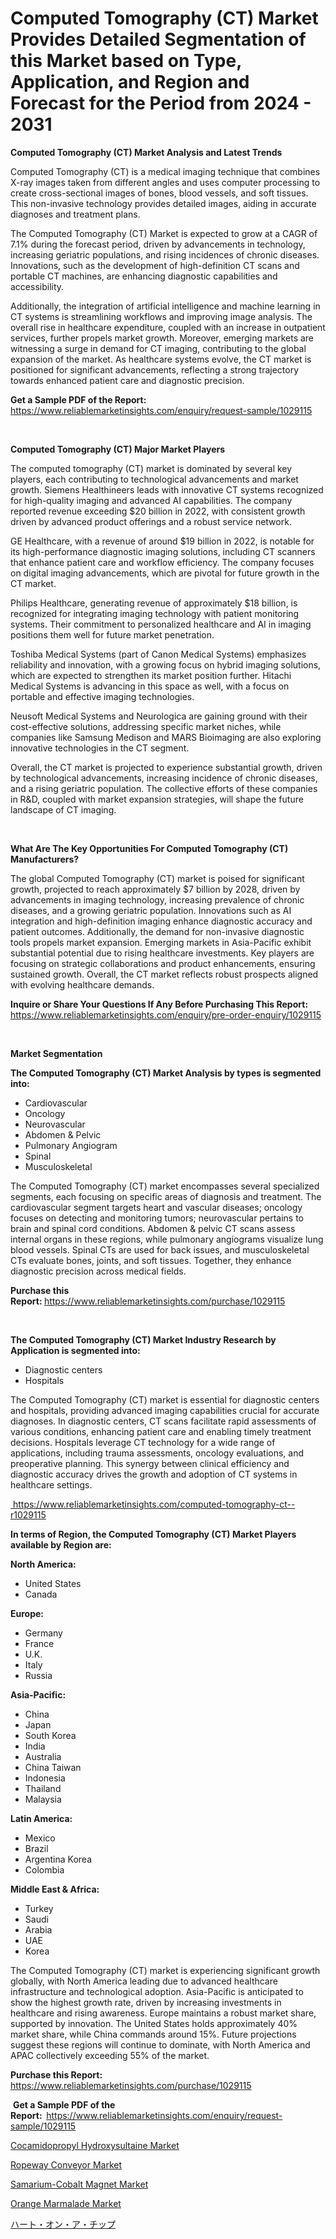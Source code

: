 <p><h1>Computed Tomography (CT) Market Provides Detailed Segmentation of this Market based on Type, Application, and Region and Forecast for the Period from 2024 - 2031</h1></p><p><strong>Computed Tomography (CT) Market Analysis and Latest Trends</strong></p>
<p><p>Computed Tomography (CT) is a medical imaging technique that combines X-ray images taken from different angles and uses computer processing to create cross-sectional images of bones, blood vessels, and soft tissues. This non-invasive technology provides detailed images, aiding in accurate diagnoses and treatment plans. </p><p>The Computed Tomography (CT) Market is expected to grow at a CAGR of 7.1% during the forecast period, driven by advancements in technology, increasing geriatric populations, and rising incidences of chronic diseases. Innovations, such as the development of high-definition CT scans and portable CT machines, are enhancing diagnostic capabilities and accessibility. </p><p>Additionally, the integration of artificial intelligence and machine learning in CT systems is streamlining workflows and improving image analysis. The overall rise in healthcare expenditure, coupled with an increase in outpatient services, further propels market growth. Moreover, emerging markets are witnessing a surge in demand for CT imaging, contributing to the global expansion of the market. As healthcare systems evolve, the CT market is positioned for significant advancements, reflecting a strong trajectory towards enhanced patient care and diagnostic precision.</p></p>
<p><strong>Get a Sample PDF of the Report:&nbsp;</strong> <a href="https://www.reliablemarketinsights.com/enquiry/request-sample/1029115">https://www.reliablemarketinsights.com/enquiry/request-sample/1029115</a></p>
<p>&nbsp;</p>
<p><strong>Computed Tomography (CT) Major Market Players</strong></p>
<p><p>The computed tomography (CT) market is dominated by several key players, each contributing to technological advancements and market growth. Siemens Healthineers leads with innovative CT systems recognized for high-quality imaging and advanced AI capabilities. The company reported revenue exceeding $20 billion in 2022, with consistent growth driven by advanced product offerings and a robust service network.</p><p>GE Healthcare, with a revenue of around $19 billion in 2022, is notable for its high-performance diagnostic imaging solutions, including CT scanners that enhance patient care and workflow efficiency. The company focuses on digital imaging advancements, which are pivotal for future growth in the CT market.</p><p>Philips Healthcare, generating revenue of approximately $18 billion, is recognized for integrating imaging technology with patient monitoring systems. Their commitment to personalized healthcare and AI in imaging positions them well for future market penetration.</p><p>Toshiba Medical Systems (part of Canon Medical Systems) emphasizes reliability and innovation, with a growing focus on hybrid imaging solutions, which are expected to strengthen its market position further. Hitachi Medical Systems is advancing in this space as well, with a focus on portable and effective imaging technologies.</p><p>Neusoft Medical Systems and Neurologica are gaining ground with their cost-effective solutions, addressing specific market niches, while companies like Samsung Medison and MARS Bioimaging are also exploring innovative technologies in the CT segment.</p><p>Overall, the CT market is projected to experience substantial growth, driven by technological advancements, increasing incidence of chronic diseases, and a rising geriatric population. The collective efforts of these companies in R&D, coupled with market expansion strategies, will shape the future landscape of CT imaging. </p></p>
<p>&nbsp;</p>
<p><strong>What Are The Key Opportunities For Computed Tomography (CT) Manufacturers?</strong></p>
<p><p>The global Computed Tomography (CT) market is poised for significant growth, projected to reach approximately $7 billion by 2028, driven by advancements in imaging technology, increasing prevalence of chronic diseases, and a growing geriatric population. Innovations such as AI integration and high-definition imaging enhance diagnostic accuracy and patient outcomes. Additionally, the demand for non-invasive diagnostic tools propels market expansion. Emerging markets in Asia-Pacific exhibit substantial potential due to rising healthcare investments. Key players are focusing on strategic collaborations and product enhancements, ensuring sustained growth. Overall, the CT market reflects robust prospects aligned with evolving healthcare demands.</p></p>
<p><strong>Inquire or Share Your Questions If Any Before Purchasing This Report:</strong> <a href="https://www.reliablemarketinsights.com/enquiry/pre-order-enquiry/1029115">https://www.reliablemarketinsights.com/enquiry/pre-order-enquiry/1029115</a></p>
<p>&nbsp;</p>
<p><strong>Market Segmentation</strong></p>
<p><strong>The Computed Tomography (CT) Market Analysis by types is segmented into:</strong></p>
<p><ul><li>Cardiovascular</li><li>Oncology</li><li>Neurovascular</li><li>Abdomen & Pelvic</li><li>Pulmonary Angiogram</li><li>Spinal</li><li>Musculoskeletal</li></ul></p>
<p><p>The Computed Tomography (CT) market encompasses several specialized segments, each focusing on specific areas of diagnosis and treatment. The cardiovascular segment targets heart and vascular diseases; oncology focuses on detecting and monitoring tumors; neurovascular pertains to brain and spinal cord conditions. Abdomen & pelvic CT scans assess internal organs in these regions, while pulmonary angiograms visualize lung blood vessels. Spinal CTs are used for back issues, and musculoskeletal CTs evaluate bones, joints, and soft tissues. Together, they enhance diagnostic precision across medical fields.</p></p>
<p><strong>Purchase this Report:&nbsp;</strong><a href="https://www.reliablemarketinsights.com/purchase/1029115">https://www.reliablemarketinsights.com/purchase/1029115</a></p>
<p>&nbsp;</p>
<p><strong>The Computed Tomography (CT) Market Industry Research by Application is segmented into:</strong></p>
<p><ul><li>Diagnostic centers</li><li>Hospitals</li></ul></p>
<p><p>The Computed Tomography (CT) market is essential for diagnostic centers and hospitals, providing advanced imaging capabilities crucial for accurate diagnoses. In diagnostic centers, CT scans facilitate rapid assessments of various conditions, enhancing patient care and enabling timely treatment decisions. Hospitals leverage CT technology for a wide range of applications, including trauma assessments, oncology evaluations, and preoperative planning. This synergy between clinical efficiency and diagnostic accuracy drives the growth and adoption of CT systems in healthcare settings.</p></p>
<p><a href="https://www.reliablemarketinsights.com/computed-tomography-ct--r1029115">&nbsp;https://www.reliablemarketinsights.com/computed-tomography-ct--r1029115</a></p>
<p><strong>In terms of Region, the Computed Tomography (CT) Market Players available by Region are:</strong></p>
<p>
    <p> <strong> North America: </strong>
        <ul>
            <li>United States</li>
            <li>Canada</li>
        </ul>
        </p> 
    <p> <strong> Europe: </strong>
        <ul>
            <li>Germany</li>
            <li>France</li>
            <li>U.K.</li>
            <li>Italy</li>
            <li>Russia</li>
        </ul>
        </p> 
    <p> <strong> Asia-Pacific: </strong>
        <ul>
            <li>China</li>
            <li>Japan</li>
            <li>South Korea</li>
            <li>India</li>
            <li>Australia</li>
            <li>China Taiwan</li>
            <li>Indonesia</li>
            <li>Thailand</li>
            <li>Malaysia</li>
        </ul>
        </p> 
    <p> <strong> Latin America: </strong>
        <ul>
            <li>Mexico</li>
            <li>Brazil</li>
            <li>Argentina Korea</li>
            <li>Colombia</li>
        </ul>
        </p> 
    <p> <strong> Middle East & Africa: </strong>
        <ul>
            <li>Turkey</li>
            <li>Saudi</li>
            <li>Arabia</li>
            <li>UAE</li>
            <li>Korea</li>
        </ul>
    </p>
    </p>
<p><p>The Computed Tomography (CT) market is experiencing significant growth globally, with North America leading due to advanced healthcare infrastructure and technological adoption. Asia-Pacific is anticipated to show the highest growth rate, driven by increasing investments in healthcare and rising awareness. Europe maintains a robust market share, supported by innovation. The United States holds approximately 40% market share, while China commands around 15%. Future projections suggest these regions will continue to dominate, with North America and APAC collectively exceeding 55% of the market.</p></p>
<p><strong>Purchase this Report: </strong><a href="https://www.reliablemarketinsights.com/purchase/1029115">https://www.reliablemarketinsights.com/purchase/1029115</a></p>
<p>&nbsp;<strong>Get a Sample PDF of the Report:&nbsp;&nbsp;</strong><a href="https://www.reliablemarketinsights.com/enquiry/request-sample/1029115">https://www.reliablemarketinsights.com/enquiry/request-sample/1029115</a></p>
<p><strong></strong></p>
<p><p><a href="https://medium.com/@aronosmani150/the-growth-of-the-cocamidopropyl-hydroxysultaine-market-has-been-significant-driven-by-various-da0693fbb6de?postPublishedType=initial">Cocamidopropyl Hydroxysultaine Market</a></p><p><a href="https://www.linkedin.com/pulse/driving-market-forces-ropeway-conveyor-trends-future-forecasts-q2uff?trackingId=YbGIOKmtQw%2BEMG8Da8riWg%3D%3D">Ropeway Conveyor Market</a></p><p><a href="https://github.com/nathandecarvalho/Market-Research-Report-List-5/blob/main/samarium-cobalt-magnet-market.md">Samarium-Cobalt Magnet Market</a></p><p><a href="https://medium.com/@jodeemc7z/the-orange-marmalade-industry-analysis-report-offers-a-comprehensive-and-current-examination-of-02392d4cb10a">Orange Marmalade Market</a></p><p><a href="https://medium.com/@cleogerhold_78164/%E3%83%8F%E3%83%BC%E3%83%88%E3%82%AA%E3%83%B3%E3%82%A2%E3%83%81%E3%83%83%E3%83%97%E5%B8%82%E5%A0%B4%E3%81%AE%E8%A6%8F%E6%A8%A1-%E6%88%90%E9%95%B7%E3%83%88%E3%83%AC%E3%83%B3%E3%83%89-%E6%A5%AD%E7%95%8C%E5%88%86%E6%9E%90-%E3%82%BF%E3%82%A4%E3%83%97%E5%88%A5-%E3%82%A2%E3%83%97%E3%83%AA%E3%82%B1%E3%83%BC%E3%82%B7%E3%83%A7%E3%83%B3%E5%88%A5-%E3%81%8A%E3%82%88%E3%81%B32024%E5%B9%B4%E3%81%8B%E3%82%892031%E5%B9%B4%E3%81%BE%E3%81%A7%E3%81%AE%E4%BA%88%E6%B8%AC-f7245b6d15a8?postPublishedType=initial">ハート・オン・ア・チップ</a></p></p>